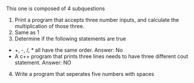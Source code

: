 This one is composed of 4 subquestions
1. Print a program that accepts three number inputs, and calculate the multiplication of those three.
2. Same as 1
3. Determine if the following statements are true
  - +, -, /, * all have the same order. Answer: No
  - A c++ program that prints three lines needs to have three different cout statement. Answer: NO
4. Write a program that seperates five numbers with spaces
